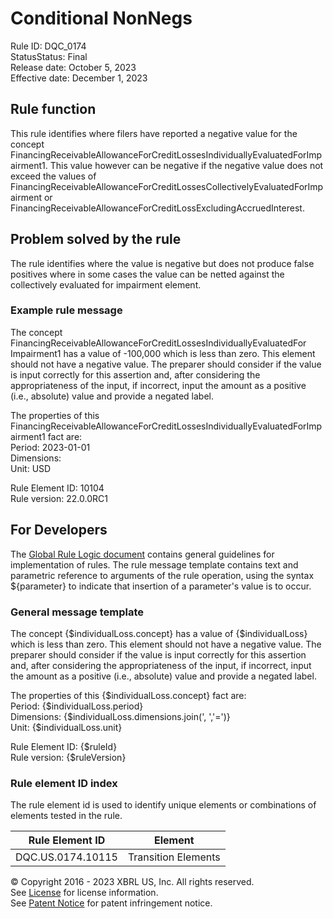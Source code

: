 # Conditional NonNegs  
Rule ID: DQC_0174  
StatusStatus: Final  
Release date: October 5, 2023  
Effective date: December 1, 2023  
  
## Rule function
This rule identifies where filers have reported a negative value for the concept FinancingReceivableAllowanceForCreditLossesIndividuallyEvaluatedForImpairment1. This value however can be negative if the negative value does not exceed the values of FinancingReceivableAllowanceForCreditLossesCollectivelyEvaluatedForImpairment or FinancingReceivableAllowanceForCreditLossExcludingAccruedInterest.

## Problem solved by the rule  
The rule identifies where the value is negative but does not produce false positives where in some cases the value can be netted against the collectively evaluated for impairment  element.    

### Example rule message
The concept FinancingReceivableAllowanceForCreditLossesIndividuallyEvaluatedFor Impairment1 has a value of -100,000 which is less than zero. This element should not have a negative value. The preparer should consider if the value is input correctly for this assertion and, after considering the appropriateness of the input, if incorrect, input the amount as a positive (i.e., absolute) value and provide a negated label.  

The properties of this FinancingReceivableAllowanceForCreditLossesIndividuallyEvaluatedForImpairment1 fact are:  
Period: 2023-01-01  
Dimensions:  
Unit: USD  

Rule Element ID: 10104  
Rule version: 22.0.0RC1

## For Developers  
The [Global Rule Logic document](https://github.com/DataQualityCommittee/dqc_us_rules/blob/master/docs/GlobalRuleLogic.md) contains general guidelines for implementation of rules. The rule message template contains text and parametric reference to arguments of the rule operation, using the syntax ${parameter} to indicate that insertion of a parameter's value is to occur. 

### General message template
The concept {$individualLoss.concept} has a value of {$individualLoss} which is less than zero. This element should not have a negative value. The preparer should consider if the value is input correctly for this assertion and, after considering the appropriateness of the input, if incorrect, input the amount as a positive (i.e., absolute) value and provide a negated label.  

The properties of this {$individualLoss.concept} fact are:  
Period: {$individualLoss.period}  
Dimensions: {$individualLoss.dimensions.join(', ','=')}  
Unit: {$individualLoss.unit}  
  
Rule Element ID: {$ruleId}  
Rule version: {$ruleVersion}

### Rule element ID index  
The rule element id is used to identify unique elements or combinations of elements tested in the rule.

|Rule Element ID|Element|
|--- |--- |
| DQC.US.0174.10115 | Transition Elements |

© Copyright 2016 - 2023 XBRL US, Inc. All rights reserved.   
See [License](https://xbrl.us/dqc-license) for license information.  
See [Patent Notice](https://xbrl.us/dqc-patent) for patent infringement notice.  